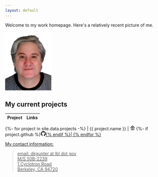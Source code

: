 ```yaml
---
layout: default
---
```


Welcome to my work homepage. Here's a relatively recent picture of me.

<img alt="A relatively recent headshot" src="DanGunter-pic-transp.png" width="150px">

## My current projects

| Project | Links |
|:--------|:------|
{%- for project in site.data.projects -%}
| {{ project.name }} | <a href="https://{{ project.home }}"><img alt="Homepage" src="home-16px.png"></a> 
 {%- if project.github %}<a href="https:://github.com/{{ project.github }}"><img alt="GitHub" src="GitHub-Mark-16px.png">{% endif %}|
{% endfor %}

My contact information:

> email: dkgunter at lbl dot gov  
> M/S 50B-2239  
> 1 Cyclotron Road  
> Berkeley, CA 94720  


